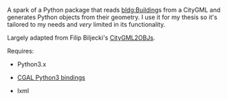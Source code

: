 A spark of a Python package that reads <bldg:Building>s from a CityGML and generates Python objects from their geometry. I use it for my thesis so it's tailored to my needs and *very* limited in its functionality.

Largely adapted from Filip Biljecki's [CityGML2OBJs](https://github.com/tudelft3d/CityGML2OBJs).

Requires:

+ Python3.x

+ [CGAL Python3 bindings](https://github.com/CGAL/cgal-swig-bindings)

+ lxml
